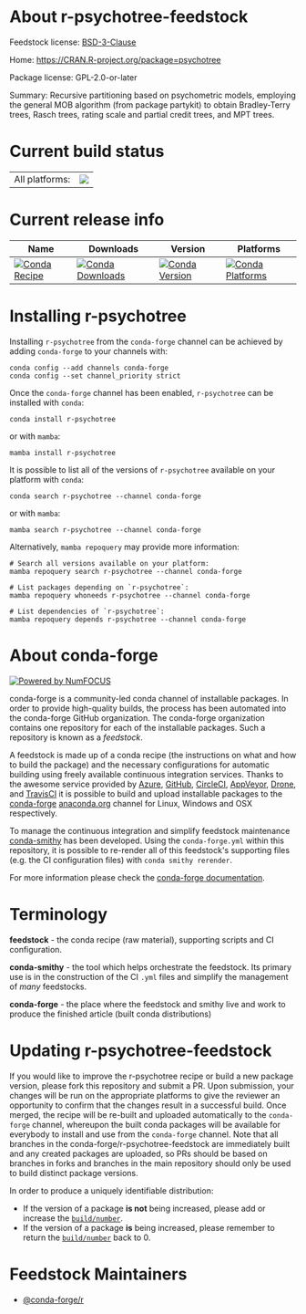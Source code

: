 About r-psychotree-feedstock
============================

Feedstock license: [BSD-3-Clause](https://github.com/conda-forge/r-psychotree-feedstock/blob/main/LICENSE.txt)

Home: https://CRAN.R-project.org/package=psychotree

Package license: GPL-2.0-or-later

Summary: Recursive partitioning based on psychometric models, employing the general MOB algorithm (from package partykit) to obtain Bradley-Terry trees, Rasch trees, rating scale and partial credit trees, and MPT trees.

Current build status
====================


<table><tr><td>All platforms:</td>
    <td>
      <a href="https://dev.azure.com/conda-forge/feedstock-builds/_build/latest?definitionId=14626&branchName=main">
        <img src="https://dev.azure.com/conda-forge/feedstock-builds/_apis/build/status/r-psychotree-feedstock?branchName=main">
      </a>
    </td>
  </tr>
</table>

Current release info
====================

| Name | Downloads | Version | Platforms |
| --- | --- | --- | --- |
| [![Conda Recipe](https://img.shields.io/badge/recipe-r--psychotree-green.svg)](https://anaconda.org/conda-forge/r-psychotree) | [![Conda Downloads](https://img.shields.io/conda/dn/conda-forge/r-psychotree.svg)](https://anaconda.org/conda-forge/r-psychotree) | [![Conda Version](https://img.shields.io/conda/vn/conda-forge/r-psychotree.svg)](https://anaconda.org/conda-forge/r-psychotree) | [![Conda Platforms](https://img.shields.io/conda/pn/conda-forge/r-psychotree.svg)](https://anaconda.org/conda-forge/r-psychotree) |

Installing r-psychotree
=======================

Installing `r-psychotree` from the `conda-forge` channel can be achieved by adding `conda-forge` to your channels with:

```
conda config --add channels conda-forge
conda config --set channel_priority strict
```

Once the `conda-forge` channel has been enabled, `r-psychotree` can be installed with `conda`:

```
conda install r-psychotree
```

or with `mamba`:

```
mamba install r-psychotree
```

It is possible to list all of the versions of `r-psychotree` available on your platform with `conda`:

```
conda search r-psychotree --channel conda-forge
```

or with `mamba`:

```
mamba search r-psychotree --channel conda-forge
```

Alternatively, `mamba repoquery` may provide more information:

```
# Search all versions available on your platform:
mamba repoquery search r-psychotree --channel conda-forge

# List packages depending on `r-psychotree`:
mamba repoquery whoneeds r-psychotree --channel conda-forge

# List dependencies of `r-psychotree`:
mamba repoquery depends r-psychotree --channel conda-forge
```


About conda-forge
=================

[![Powered by
NumFOCUS](https://img.shields.io/badge/powered%20by-NumFOCUS-orange.svg?style=flat&colorA=E1523D&colorB=007D8A)](https://numfocus.org)

conda-forge is a community-led conda channel of installable packages.
In order to provide high-quality builds, the process has been automated into the
conda-forge GitHub organization. The conda-forge organization contains one repository
for each of the installable packages. Such a repository is known as a *feedstock*.

A feedstock is made up of a conda recipe (the instructions on what and how to build
the package) and the necessary configurations for automatic building using freely
available continuous integration services. Thanks to the awesome service provided by
[Azure](https://azure.microsoft.com/en-us/services/devops/), [GitHub](https://github.com/),
[CircleCI](https://circleci.com/), [AppVeyor](https://www.appveyor.com/),
[Drone](https://cloud.drone.io/welcome), and [TravisCI](https://travis-ci.com/)
it is possible to build and upload installable packages to the
[conda-forge](https://anaconda.org/conda-forge) [anaconda.org](https://anaconda.org/)
channel for Linux, Windows and OSX respectively.

To manage the continuous integration and simplify feedstock maintenance
[conda-smithy](https://github.com/conda-forge/conda-smithy) has been developed.
Using the ``conda-forge.yml`` within this repository, it is possible to re-render all of
this feedstock's supporting files (e.g. the CI configuration files) with ``conda smithy rerender``.

For more information please check the [conda-forge documentation](https://conda-forge.org/docs/).

Terminology
===========

**feedstock** - the conda recipe (raw material), supporting scripts and CI configuration.

**conda-smithy** - the tool which helps orchestrate the feedstock.
                   Its primary use is in the construction of the CI ``.yml`` files
                   and simplify the management of *many* feedstocks.

**conda-forge** - the place where the feedstock and smithy live and work to
                  produce the finished article (built conda distributions)


Updating r-psychotree-feedstock
===============================

If you would like to improve the r-psychotree recipe or build a new
package version, please fork this repository and submit a PR. Upon submission,
your changes will be run on the appropriate platforms to give the reviewer an
opportunity to confirm that the changes result in a successful build. Once
merged, the recipe will be re-built and uploaded automatically to the
`conda-forge` channel, whereupon the built conda packages will be available for
everybody to install and use from the `conda-forge` channel.
Note that all branches in the conda-forge/r-psychotree-feedstock are
immediately built and any created packages are uploaded, so PRs should be based
on branches in forks and branches in the main repository should only be used to
build distinct package versions.

In order to produce a uniquely identifiable distribution:
 * If the version of a package **is not** being increased, please add or increase
   the [``build/number``](https://docs.conda.io/projects/conda-build/en/latest/resources/define-metadata.html#build-number-and-string).
 * If the version of a package **is** being increased, please remember to return
   the [``build/number``](https://docs.conda.io/projects/conda-build/en/latest/resources/define-metadata.html#build-number-and-string)
   back to 0.

Feedstock Maintainers
=====================

* [@conda-forge/r](https://github.com/conda-forge/r/)


